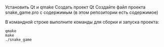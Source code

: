 Установить Qt и qmake
Создать проект Qt
Создайте файл проекта snake_game.pro с содержимым (в этом репозитории есть содержимое)

В командной строке выполните команды для сборки и запуска проекта:
```
qmake
make
./snake_game
```
